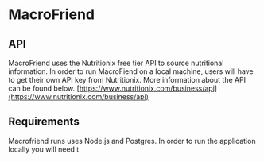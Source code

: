 # MacroFriend

## API

MacroFriend uses the Nutritionix free tier API to source nutritional information. In order to run MacroFiend on a local machine, users will have to get their own API key from Nutritionix. More information about the API can be found below.
[https://www.nutritionix.com/business/api](https://www.nutritionix.com/business/api)

## Requirements

Macrofriend runs uses Node.js and Postgres. In order to run the application locally you will need t